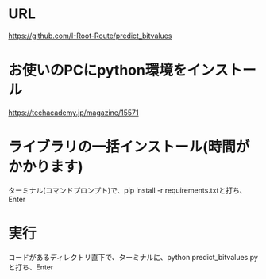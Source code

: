# URL
https://github.com/I-Root-Route/predict_bitvalues

# お使いのPCにpython環境をインストール
https://techacademy.jp/magazine/15571

# ライブラリの一括インストール(時間がかかります)
ターミナル(コマンドプロンプト)で、pip install -r requirements.txtと打ち、Enter

# 実行
コードがあるディレクトリ直下で、ターミナルに、python predict_bitvalues.pyと打ち、Enter

